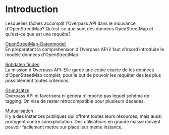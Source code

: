 Introduction
============

Lesquelles tâches accomplit l'Overpass API dans le mouvance d'OpenStreetMap?
Qu'est-ce que sont des données OpenStreetMap et qu'est-ce que est une requête?

[OpenStreetMap-Datenmodell](osm_data_model.md)  
En preparatant la comprehension d'Overpass API
il faut d'abord introduire le modêle données d'OpenStreetMap.

[Rohdaten finden](mission.md)  
La mission d'Overpass API:
Elle garde une copie exacte de les données d'OpenStreetMap complét,
pour le but de pouvoir les requêter des les plus possiblement toutes criterions.

[Grundsätze](assertions.md)  
Overpass API ni favorisera ni genera n'importe pas lequel schéma de tagging.
On vise de rester rétrocompatible pour plusieurs décades.

[Mutualisation](commons.md)  
Il y a des instances publiques qui offrent toutes leurs résources,
mais aussi protegent contre surexploitation.
Des utilisateurs en grande masse doivent pouvoir facilement mettre sur place leur meme instance.
